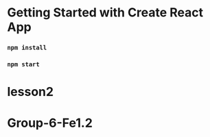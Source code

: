 # Getting Started with Create React App

### `npm install`

### `npm start`
# lesson2
# Group-6-Fe1.2
